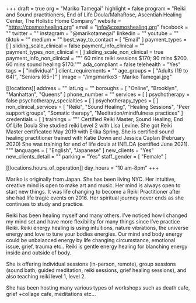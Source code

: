+++
draft = true
org = "Mariko Tamegai"
highlight = false
program = "Reiki and Sound practitioners, End of Life Doula/MahaRose, Ascentiah Healing Center, The Holistic Home Company"
website = "https://cosmoshealing.org"
email = "info@cosmoshealing.org"
facebook = ""
twitter = ""
instagram = "@marikotamegai"
linkedin = ""
youtube = ""
tiktok = ""
medium = ""
best_way_to_contact = [ "Email" ]
payment_types = [ ]
sliding_scale_clinical = false
payment_info_clinical = ""
payment_types_non_clinical = [ ]
sliding_scale_non_clinical = true
payment_info_non_clinical = """
60 mins reiki sessions $170; 90 mins $200. 
60 mins sound healing $170."""
ada_compliant = false
telehealth = "Yes"
tags = [ "individual" ]
client_requirements = ""
age_groups = [ "Adults (19 to 64)", "Seniors (65+)" ]
image = "/img/mariko3 - Mariko Tamegai.jpg"

[[locations]]
address = ""
latLng = ""
boroughs = [ "Online", "Brooklyn", "Manhattan", "Queens" ]
phone_number = ""
services = [ ]
psychotherapy = false
psychotherapy_specialties = [ ]
psychotherapy_types = [ ]
non_clinical_services = [
  "Reiki",
  "Sound Healing",
  "Healing Sessions",
  "Peer support groups",
  "Somatic therapy",
  "Meditation/mindfulness practices"
]
credentials = [ ]
trainings = """
Certified Reiki Master, Sound Healing, End Of Life Doula 
She studied reiki Level 2 with Lisa Levine.  She got Reiki Master certificated May 2019 with Erika Spring.
She is certified sound healing practitioner trained with Katie Down and Jessica Caplan (February 2020)
She was training for end of life doula at INELDA (certified June 2021). """
languages = [ "English", "Japanese" ]
new_clients = "Yes"
new_clients_detail = ""
parking = "Yes"
staff_gender = [ "Female" ]

  [[locations.hours_of_operation]]
  day_hours = "10 am-8pm"
+++

Mariko is originally from Japan.  She has been living NYC. Her intuitive, creative mind is open to make art and music.  Her mind is always open to start new things.  It was life changing to become a Reiki Practitioner after she had life tragic events on 2016.  Her spiritual journey never ends as she continues to study and practice.


Reiki has been healing myself and many others. I’ve noticed how I changed my mind set and have more flexibility for many things since I’ve practice Reiki.  Reiki energy healing is using intuitions, nature vibrations, the universe energy and love to tune your bodies energies.  Our mind and body energy could be unbalanced energy by life changing circumstance, emotional issue, grief, trauma etc..  Reiki is gentle energy healing for blanching energy inside and outside of body.


She is offering individual sessions (in-person, remote), group sessions (sound bath, guided meditation, reiki sessions, grief healing sessions), and also teaching reiki level 1, level 2.


She has been hosting many various types of workshops such as death cafe, grief +collage cafe, meditations etc…
